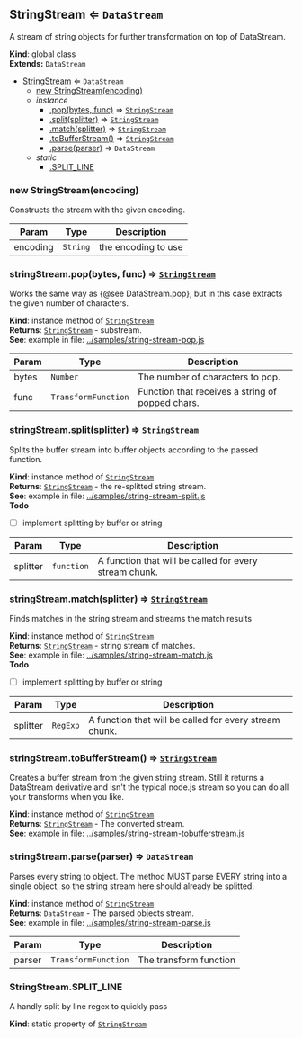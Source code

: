 <a name="StringStream"></a>

## StringStream ⇐ <code>DataStream</code>
A stream of string objects for further transformation on top of DataStream.

**Kind**: global class  
**Extends:** <code>DataStream</code>  

* [StringStream](#StringStream) ⇐ <code>DataStream</code>
    * [new StringStream(encoding)](#new_StringStream_new)
    * _instance_
        * [.pop(bytes, func)](#StringStream+pop) ⇒ <code>[StringStream](#StringStream)</code>
        * [.split(splitter)](#StringStream+split) ⇒ <code>[StringStream](#StringStream)</code>
        * [.match(splitter)](#StringStream+match) ⇒ <code>[StringStream](#StringStream)</code>
        * [.toBufferStream()](#StringStream+toBufferStream) ⇒ <code>[StringStream](#StringStream)</code>
        * [.parse(parser)](#StringStream+parse) ⇒ <code>DataStream</code>
    * _static_
        * [.SPLIT_LINE](#StringStream.SPLIT_LINE)

<a name="new_StringStream_new"></a>

### new StringStream(encoding)
Constructs the stream with the given encoding.


| Param | Type | Description |
| --- | --- | --- |
| encoding | <code>String</code> | the encoding to use |

<a name="StringStream+pop"></a>

### stringStream.pop(bytes, func) ⇒ <code>[StringStream](#StringStream)</code>
Works the same way as {@see DataStream.pop}, but in this case extractsthe given number of characters.

**Kind**: instance method of <code>[StringStream](#StringStream)</code>  
**Returns**: <code>[StringStream](#StringStream)</code> - substream.  
**See**: example in file: [../samples/string-stream-pop.js](../samples/string-stream-pop.js)  

| Param | Type | Description |
| --- | --- | --- |
| bytes | <code>Number</code> | The number of characters to pop. |
| func | <code>TransformFunction</code> | Function that receives a string of popped                                 chars. |

<a name="StringStream+split"></a>

### stringStream.split(splitter) ⇒ <code>[StringStream](#StringStream)</code>
Splits the buffer stream into buffer objects according to the passedfunction.

**Kind**: instance method of <code>[StringStream](#StringStream)</code>  
**Returns**: <code>[StringStream](#StringStream)</code> - the re-splitted string stream.  
**See**: example in file: [../samples/string-stream-split.js](../samples/string-stream-split.js)  
**Todo**

- [ ] implement splitting by buffer or string


| Param | Type | Description |
| --- | --- | --- |
| splitter | <code>function</code> | A function that will be called for every                             stream chunk. |

<a name="StringStream+match"></a>

### stringStream.match(splitter) ⇒ <code>[StringStream](#StringStream)</code>
Finds matches in the string stream and streams the match results

**Kind**: instance method of <code>[StringStream](#StringStream)</code>  
**Returns**: <code>[StringStream](#StringStream)</code> - string stream of matches.  
**See**: example in file: [../samples/string-stream-match.js](../samples/string-stream-match.js)  
**Todo**

- [ ] implement splitting by buffer or string


| Param | Type | Description |
| --- | --- | --- |
| splitter | <code>RegExp</code> | A function that will be called for every                             stream chunk. |

<a name="StringStream+toBufferStream"></a>

### stringStream.toBufferStream() ⇒ <code>[StringStream](#StringStream)</code>
Creates a buffer stream from the given string stream. Still it returns aDataStream derivative and isn't the typical node.js stream so you can doall your transforms when you like.

**Kind**: instance method of <code>[StringStream](#StringStream)</code>  
**Returns**: <code>[StringStream](#StringStream)</code> - The converted stream.  
**See**: example in file: [../samples/string-stream-tobufferstream.js](../samples/string-stream-tobufferstream.js)  
<a name="StringStream+parse"></a>

### stringStream.parse(parser) ⇒ <code>DataStream</code>
Parses every string to object. The method MUST parse EVERY string into asingle object, so the string stream here should already be splitted.

**Kind**: instance method of <code>[StringStream](#StringStream)</code>  
**Returns**: <code>DataStream</code> - The parsed objects stream.  
**See**: example in file: [../samples/string-stream-parse.js](../samples/string-stream-parse.js)  

| Param | Type | Description |
| --- | --- | --- |
| parser | <code>TransformFunction</code> | The transform function |

<a name="StringStream.SPLIT_LINE"></a>

### StringStream.SPLIT_LINE
A handly split by line regex to quickly pass

**Kind**: static property of <code>[StringStream](#StringStream)</code>  
